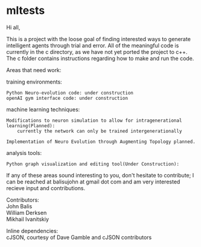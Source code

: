 # mltests

Hi all,

This is a project with the loose goal of finding interested ways to generate intelligent agents through trial and error. 
All of the meaningful code is currently in the c directory, as we have not yet ported the project to c++. The c folder contains 
instructions regarding how to make and run the code. 

Areas that need work:

training environments:

	Python Neuro-evolution code: under construction
	openAI gym interface code: under construction

machine learning techniques:

	Modifications to neuron simulation to allow for intragenerational learning(Planned):
		currently the network can only be trained intergenerationally
		
	Implementation of Neuro Evolution through Augmenting Topology planned. 


analysis tools:

	Python graph visualization and editing tool(Under Construction):


If any of these areas sound interesting to you, don't hesitate to contribute; I can be reached at balisujohn at gmail dot com and am very interested recieve
input and contributions.


Contributors:  
John Balis   
William Derksen  
Mikhail Ivanitskiy

Inline dependencies:  
cJSON, courtesy of Dave Gamble and cJSON contributors

